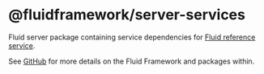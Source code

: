 # @fluidframework/server-services

Fluid server package containing service dependencies for [Fluid reference service](../routerlicious).

See [GitHub](https://github.com/microsoft/FluidFramework) for more details on the Fluid Framework and packages within.
